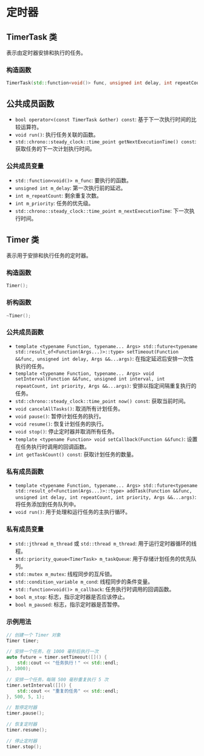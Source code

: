 # 定时器

## TimerTask 类

表示由定时器安排和执行的任务。

### 构造函数

```cpp
TimerTask(std::function<void()> func, unsigned int delay, int repeatCount, int priority);
```

## 公共成员函数

- `bool operator<(const TimerTask &other) const`: 基于下一次执行时间的比较运算符。
- `void run()`: 执行任务关联的函数。
- `std::chrono::steady_clock::time_point getNextExecutionTime() const`: 获取任务的下一次计划执行时间。

### 公共成员变量

- `std::function<void()> m_func`: 要执行的函数。
- `unsigned int m_delay`: 第一次执行前的延迟。
- `int m_repeatCount`: 剩余重复次数。
- `int m_priority`: 任务的优先级。
- `std::chrono::steady_clock::time_point m_nextExecutionTime`: 下一次执行时间。

## Timer 类

表示用于安排和执行任务的定时器。

### 构造函数

```cpp
Timer();
```

### 析构函数

```cpp
~Timer();
```

### 公共成员函数

- `template <typename Function, typename... Args> std::future<typename std::result_of<Function(Args...)>::type> setTimeout(Function &&func, unsigned int delay, Args &&...args)`: 在指定延迟后安排一次性执行的任务。
- `template <typename Function, typename... Args> void setInterval(Function &&func, unsigned int interval, int repeatCount, int priority, Args &&...args)`: 安排以指定间隔重复执行的任务。
- `std::chrono::steady_clock::time_point now() const`: 获取当前时间。
- `void cancelAllTasks()`: 取消所有计划任务。
- `void pause()`: 暂停计划任务的执行。
- `void resume()`: 恢复计划任务的执行。
- `void stop()`: 停止定时器并取消所有任务。
- `template <typename Function> void setCallback(Function &&func)`: 设置在任务执行时调用的回调函数。
- `int getTaskCount() const`: 获取计划任务的数量。

### 私有成员函数

- `template <typename Function, typename... Args> std::future<typename std::result_of<Function(Args...)>::type> addTask(Function &&func, unsigned int delay, int repeatCount, int priority, Args &&...args)`: 将任务添加到任务队列中。
- `void run()`: 用于处理和运行任务的主执行循环。

### 私有成员变量

- `std::jthread m_thread` 或 `std::thread m_thread`: 用于运行定时器循环的线程。
- `std::priority_queue<TimerTask> m_taskQueue`: 用于存储计划任务的优先队列。
- `std::mutex m_mutex`: 线程同步的互斥锁。
- `std::condition_variable m_cond`: 线程同步的条件变量。
- `std::function<void()> m_callback`: 任务执行时调用的回调函数。
- `bool m_stop`: 标志，指示定时器是否应该停止。
- `bool m_paused`: 标志，指示定时器是否暂停。

### 示例用法

```cpp
// 创建一个 Timer 对象
Timer timer;

// 安排一个任务，在 1000 毫秒后执行一次
auto future = timer.setTimeout([]() {
    std::cout << "任务执行！" << std::endl;
}, 1000);

// 安排一个任务，每隔 500 毫秒重复执行 5 次
timer.setInterval([]() {
    std::cout << "重复的任务" << std::endl;
}, 500, 5, 1);

// 暂停定时器
timer.pause();

// 恢复定时器
timer.resume();

// 停止定时器
timer.stop();
```
